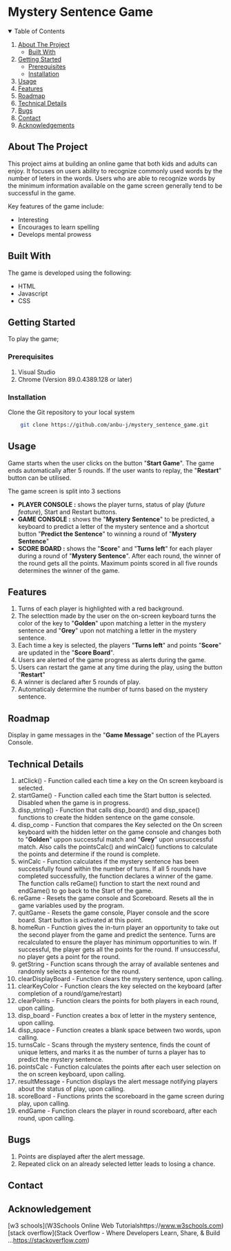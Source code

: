 # Mystery Sentence Game

<!-- PROJECT SHIELDS -->
<!-- [![Contributors][contributors-shield]][contributors-url]
[![Forks][forks-shield]][forks-url]
[![Stargazers][stars-shield]][stars-url]
[![Issues][issues-shield]][issues-url]
[![MIT License][license-shield]][license-url]
[![LinkedIn][linkedin-shield]][linkedin-url] -->

<!-- TABLE OF CONTENTS -->
<details open="open">
  <summary>Table of Contents</summary>
  <ol>
    <li>
      <a href="#about-the-project">About The Project</a>
      <ul>
        <li><a href="#built-with">Built With</a></li>
      </ul>
    </li>
    <li>
      <a href="#getting-started">Getting Started</a>
      <ul>
        <li><a href="#prerequisites">Prerequisites</a></li>
        <li><a href="#installation">Installation</a></li>
      </ul>
    </li>
    <li><a href="#usage">Usage</a></li>
    <li><a href="#features">Features</a></li>
    <li><a href="#roadmap">Roadmap</a></li>
    <li><a href="#technical-details">Technical Details</a></li>
    <li><a href="#bugs">Bugs</a></li>
    <li><a href="#contact">Contact</a></li>
    <li><a href="#acknowledgements">Acknowledgements</a></li>
  </ol>
</details>

<!-- ABOUT THE PROJECT -->
## About The Project

This project aims at building an online game that both kids and adults can enjoy. It focuses on users ability to recognize commonly used words by the number of leters in the words. Users who are able to recognize words by the minimum information available on the game screen generally tend to be successful in the game. 

Key features of the game include:
* Interesting
* Encourages to learn spelling
* Develops mental prowess

## Built With
 
The game is developed using the following:
* HTML
* Javascript
* CSS

## Getting Started

To play the game;

### Prerequisites
1. Visual Studio 
2. Chrome (Version 89.0.4389.128 or later)

### Installation
Clone the Git repository to your local system <br>

```bash
    git clone https://github.com/anbu-j/mystery_sentence_game.git 
```

## Usage
Game starts when the user clicks on the button "**Start Game**". The game ends automatically after 5 rounds. If the user wants to replay, the "**Restart**" button can be utilised. 

 The game screen is split into 3 sections 
 * **PLAYER CONSOLE :** shows the player turns, status of play (*future feature*), Start and Restart buttons.
 * **GAME CONSOLE :** shows the "**Mystery Sentence**" to be predicted, a keyboard to predict a letter of the mystery sentence and a shortcut button "**Predict the Sentence**" to winning a round of "**Mystery Sentence**"
 * **SCORE BOARD :** shows the "**Score**" and "**Turns left**" for each player during a round of "**Mystery Sentence**". After each round, the winner of the round gets all the points. Maximum points scored in all five rounds determines the winner of the game.


## Features
1. Turns of each player is highlighted with a red background.
2. The selecttion made by the user on the on-screen keyboard turns the color of the key to "**Golden**" upon matching a letter in the mystery sentence and "**Grey**" upon not matching a letter in the mystery sentence.
3. Each time a key is selected, the players "**Turns left**"  and points "**Score**" are updated in the "**Score Board**".
4. Users are alerted of the game progress as alerts during the game.
5. Users can restart the game at any time during the play, using the button "**Restart**"
6. A winner is declared after 5 rounds of play.
7. Automaticaly determine the number of turns based on the mystery sentence.

## Roadmap
Display in game messages in the "**Game Message**" section of the PLayers Console.

## Technical Details
1. atClick() - Function called each time a key on the On screen keyboard is selected.
2. startGame() - Function called each time the Start button is selected. Disabled when the game is in progress.
3. disp_string() - Function that calls disp_board() and disp_space() functions to create the hidden sentence on the game console.
4. disp_comp - Function that compares the Key selected on the On screen keyboard with the hidden letter on the game console and changes both to "**Golden**" uppon successful match and "**Grey**" upon unsuccessful match. Also calls the pointsCalc() and winCalc() functions to calculate the points and determine if the round is complete.
5. winCalc - Function calculates if the mystery sentence has been successfully found within the number of turns. If all 5 rounds have completed successfully, the function declares a winner of the game. The function calls reGame() function to start the next round and endGame() to go back to the Start of the game.
6. reGame - Resets the game console and Scoreboard. Resets all the in game variables used by the program.
7. quitGame - Resets the game console, Player console and the score board. Start button is activated at this point.
8. homeRun - Function gives the in-turn player an opportunity to take out the second player from the game and predict the sentence. Turns are recalculated to ensure the player has minimum opportunities to win. If successful, the player gets all the points for the round. If unsuccessful, no player gets a point for the round.
9. getString - Function scans through the array of available sentenes and randomly selects a sentence for the round.
10. clearDisplayBoard - Function clears the mystery sentence, upon calling.
11. clearKeyColor - Function clears the key selected on the keyboard (after completion of a round/game/restart)
12. clearPoints - Function clears the points for both players in each round, upon calling.
13. disp_board - Function creates a box of letter in the mystery sentence, upon calling.
14. disp_space - Function creates a blank space between two words, upon calling.
15. turnsCalc - Scans through the mystery sentence, finds the count of unique letters, and marks it as the number of turns a player has to predict the mystery sentence.
16. pointsCalc - Function calculates the points after each user selection on the on screen keyboard, upon calling.
17. resultMessage - Function displays the alert message notifying players about the status of play, upon calling.
18. scoreBoard - Functions prints the scoreboard in the game screen during play, upon calling.
19. endGame - Function clears the player in round scoreboard, after each round, upon calling.

## Bugs
1. Points are displayed after the alert message.
2. Repeated click on an already selected letter leads to losing a chance.
## Contact

## Acknowledgement
[w3 schools](W3Schools Online Web Tutorialshttps://www.w3schools.com)
[stack overflow](Stack Overflow - Where Developers Learn, Share, & Build ...https://stackoverflow.com)